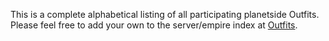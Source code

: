 This is a complete alphabetical listing of all participating planetside
Outfits. Please feel free to add your own to the server/empire index at
[Outfits](/Outfits "wikilink").
